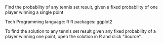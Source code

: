 Find the probability of any tennis set result, given a fixed probability of one player winning a single point

Tech
Programming language: R
R packages: ggplot2

To find the solution to any tennis set result given any fixed probability of a player winning one point, open the solution in R and click "Source".
